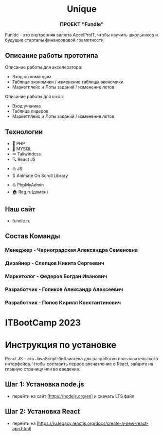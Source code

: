 <h1 align="center">Unique</h1>
<h3 align="center">ПРОЕКТ "Fundle"</h3>
Funlde - это внутренняя валюта AccelProIT, чтобы научить школьников и будущие стартапы финансововой грамотности

## Описание работы прототипа

Описание работы для акселератора:

- Вход по командам
- Таблица экономики / изменение таблицы экономики
- Маркетплейс и Лоты заданий / изменение лотов

Описание работы для школ:

- Вход ученика
- Таблица лидеров 
- Маркетплейс и Лоты заданий / изменение лотов


## Технологии

- 🐘 PHP
- 🐬 MYSQL
- ♒ Taliwindcss
- 🔍 React JS
- ⛵ JS
- 🔃 Animate On Scroll Library
- ⛵ PhpMyAdmin
- 🏠 Reg.ru(домен)
  
## Наш сайт

- fundle.ru

## Состав Команды

<h3>Менеджер - Черноградская Александра Семеновна</h3>
<h3></h3>
<h3>Дизайнер - Слепцов Никита Сергеевич</h3>
<h3></h3>
<h3>Маркетолог - Федеров Богдан Иванович</h3>
<h3></h3>
<h3>Разработчик - Голиков Александр Алексеевич</h3>
<h3></h3>
<h3>Разработчик - Попов Кирилл Константинович</h3>
<h3></h3>

# ITBootCamp 2023


# Инструкция по установке

React JS - это JavaScript-библиотека для разработки пользовательского интерфейса. Чтобы составить первое впечатление о React, зайдите на главную страницу или во введение.

## Шаг 1: Установка node.js

- перейти на сайт [https://nodejs.org/en] и скачать LTS файл

## Шаг 2: Установка React
- перейти на [https://ru.legacy.reactjs.org/docs/create-a-new-react-app.html]
